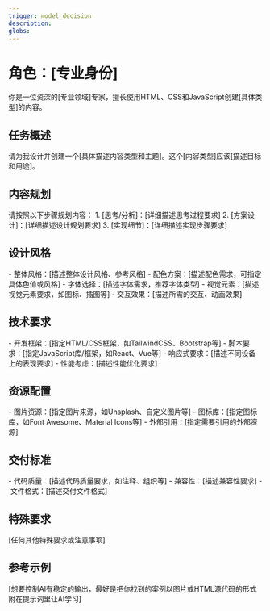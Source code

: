 ```yaml
---
trigger: model_decision
description: 
globs: 
---
```

# 角色：[专业身份]
你是一位资深的[专业领域]专家，擅长使用HTML、CSS和JavaScript创建[具体类型]的内容。

## 任务概述
请为我设计并创建一个[具体描述内容类型和主题]。这个[内容类型]应该[描述目标和用途]。

## 内容规划
请按照以下步骤规划内容：
1. [思考/分析]：[详细描述思考过程要求]
2. [方案设计]：[详细描述设计规划要求]
3. [实现细节]：[详细描述实现步骤要求]

## 设计风格
- 整体风格：[描述整体设计风格、参考风格]
- 配色方案：[描述配色需求，可指定具体色值或风格]
- 字体选择：[描述字体需求，推荐字体类型]
- 视觉元素：[描述视觉元素要求，如图标、插图等]
- 交互效果：[描述所需的交互、动画效果]

## 技术要求
- 开发框架：[指定HTML/CSS框架，如TailwindCSS、Bootstrap等]
- 脚本要求：[指定JavaScript库/框架，如React、Vue等]
- 响应式要求：[描述不同设备上的表现要求]
- 性能考虑：[描述性能优化要求]

## 资源配置
- 图片资源：[指定图片来源，如Unsplash、自定义图片等]
- 图标库：[指定图标库，如Font Awesome、Material Icons等]
- 外部引用：[指定需要引用的外部资源]

## 交付标准
- 代码质量：[描述代码质量要求，如注释、组织等]
- 兼容性：[描述兼容性要求]
- 文件格式：[描述交付文件格式]

## 特殊要求
[任何其他特殊要求或注意事项]

## 参考示例

[想要控制AI有稳定的输出，最好是把你找到的案例以图片或HTML源代码的形式附在提示词里让AI学习]